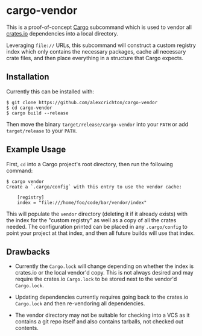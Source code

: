 # cargo-vendor

This is a proof-of-concept [Cargo](http://doc.crates.io) subcommand which is
used to vendor all [crates.io](https://crates.io) dependencies into a local
directory.

Leveraging `file://` URLs, this subcommand will construct a custom registry
index which only contains the necessary packages, cache all necessary crate
files, and then place everything in a structure that Cargo expects.

## Installation

Currently this can be installed with:

```
$ git clone https://github.com/alexcrichton/cargo-vendor
$ cd cargo-vendor
$ cargo build --release
```

Then move the binary `target/release/cargo-vendor` into your `PATH` or add
`target/release` to your `PATH`.

## Example Usage

First, `cd` into a Cargo project's root directory, then run the following
command:

```
$ cargo vendor
Create a `.cargo/config` with this entry to use the vendor cache:

    [registry]
    index = "file:///home/foo/code/bar/vendor/index"

```

This will populate the `vendor` directory (deleting it if it already exists)
with the index for the "custom registry" as well as a copy of all the crates
needed. The configuration printed can be placed in any `.cargo/config` to point
your project at that index, and then all future builds will use that index.

## Drawbacks

* Currently the `Cargo.lock` will change depending on whether the index is
  crates.io or the local vendor'd copy. This is not always desired and may
  require the crates.io `Cargo.lock` to be stored next to the vendor'd
  `Cargo.lock`.

* Updating dependencies currently requires going back to the crates.io
  `Cargo.lock` and then re-vendoring all dependencies.

* The vendor directory may not be suitable for checking into a VCS as it
  contains a git repo itself and also contains tarballs, not checked out
  contents.
